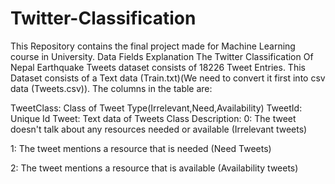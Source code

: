 # Twitter-Classification

This Repository contains the final project made for Machine Learning course in University.
Data Fields Explanation
The Twitter Classification Of Nepal Earthquake Tweets dataset consists of 18226 Tweet Entries. This Dataset consists of a Text data (Train.txt)(We need to convert it first into csv data (Tweets.csv)). The columns in the table are:

TweetClass: Class of Tweet Type(Irrelevant,Need,Availability)
TweetId: Unique Id
Tweet: Text data of Tweets
Class Description:
0: The tweet doesn't talk about any resources needed or available (Irrelevant tweets)

1: The tweet mentions a resource that is needed (Need Tweets)

2: The tweet mentions a resource that is available (Availability tweets)

